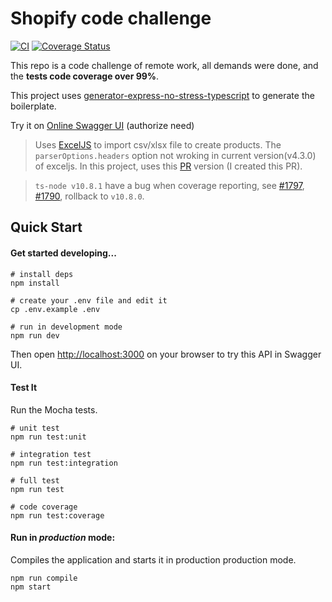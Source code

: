 # Shopify code challenge

[![CI](https://github.com/consatan/shopify-demo/actions/workflows/ci.yml/badge.svg)](https://github.com/consatan/shopify-demo/actions/workflows/ci.yml)
[![Coverage Status](https://coveralls.io/repos/github/consatan/shopify-demo/badge.svg?branch=master)](https://coveralls.io/github/consatan/shopify-demo?branch=master)

This repo is a code challenge of remote work, all demands were done, and the **tests code coverage over 99%**.

This project uses [generator-express-no-stress-typescript](https://github.com/cdimascio/generator-express-no-stress-typescript) to generate the boilerplate.

Try it on [Online Swagger UI](https://shopify_code_challenge.1s.lu) (authorize need)

> Uses [ExcelJS](https://github.com/exceljs/exceljs) to import csv/xlsx file to create products. The `parserOptions.headers` option not wroking in current version(v4.3.0) of exceljs. In this project, uses this [PR](https://github.com/exceljs/exceljs/pull/2080) version (I created this PR).

> `ts-node v10.8.1` have a bug when coverage reporting, see [#1797](https://github.com/TypeStrong/ts-node/issues/1797), [#1790](https://github.com/TypeStrong/ts-node/issues/1790), rollback to `v10.8.0`.

## Quick Start

#### Get started developing...

```shell
# install deps
npm install

# create your .env file and edit it
cp .env.example .env

# run in development mode
npm run dev
```

Then open [http://localhost:3000](http://localhost:3000) on your browser to try this API in Swagger UI.

#### Test It

Run the Mocha tests.

```shell
# unit test
npm run test:unit

# integration test
npm run test:integration

# full test
npm run test

# code coverage
npm run test:coverage
```

#### Run in *production* mode:

Compiles the application and starts it in production production mode.

```shell
npm run compile
npm start
```
